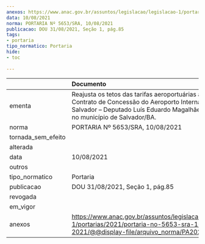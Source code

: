 ```yaml
---
anexos: https://www.anac.gov.br/assuntos/legislacao/legislacao-1/portarias/2021/portaria-no-5653-sra-10-08-2021/@@display-file/arquivo_norma/PA2021-5653.pdf
data: 10/08/2021
norma: PORTARIA Nº 5653/SRA, 10/08/2021
publicacao: DOU 31/08/2021, Seção 1, pág.85
tags:
- portaria
tipo_normatico: Portaria
hide: 
- toc 
 
---
```


|                    | Documento                                                                                                                                                                                          |
|:-------------------|:---------------------------------------------------------------------------------------------------------------------------------------------------------------------------------------------------|
| ementa             | Reajusta os tetos das tarifas aeroportuárias aplicáveis ao Contrato de Concessão do Aeroporto Internacional de Salvador – Deputado Luís Eduardo Magalhães, localizado no município de Salvador/BA. |
| norma              | PORTARIA Nº 5653/SRA, 10/08/2021                                                                                                                                                                   |
| tornada_sem_efeito |                                                                                                                                                                                                    |
| alterada           |                                                                                                                                                                                                    |
| data               | 10/08/2021                                                                                                                                                                                         |
| outros             |                                                                                                                                                                                                    |
| tipo_normatico     | Portaria                                                                                                                                                                                           |
| publicacao         | DOU 31/08/2021, Seção 1, pág.85                                                                                                                                                                    |
| revogada           |                                                                                                                                                                                                    |
| em_vigor           |                                                                                                                                                                                                    |
| anexos             | https://www.anac.gov.br/assuntos/legislacao/legislacao-1/portarias/2021/portaria-no-5653-sra-10-08-2021/@@display-file/arquivo_norma/PA2021-5653.pdf                                               |